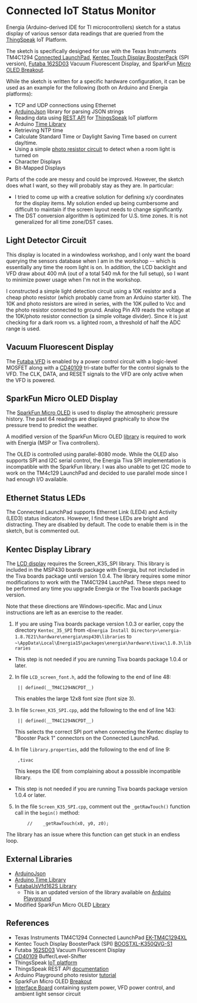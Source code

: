 Connected IoT Status Monitor
============================

Energia (Arduino-derived IDE for TI microcontrollers) sketch for a status display of various sensor data readings that are queried from the [ThingSpeak][6] IoT Platform.

The sketch is specifically designed for use with the Texas Instruments TM4C1294 [Connected LaunchPad][1], [Kentec Touch Display BoosterPack][2] (SPI version), [Futaba 162SD03][9] Vacuum Fluorescent Display, and SparkFun [Micro OLED Breakout][12].

While the sketch is written for a specific hardware configuration, it can be used as an example for the following (both on Arduino and Energia platforms):
- TCP and UDP connections using Ethernet
- [ArduinoJson][3] library for parsing JSON strings
- Reading data using [REST API][4] for [ThingsSpeak][6] IoT platform
- Arduino [Time Library][5]
- Retrieving NTP time
- Calculate Standard Time or Daylight Saving Time based on current day/time.
- Using a simple [photo resistor circuit][7] to detect when a room light is turned on
- Character Displays
- Bit-Mapped Displays

Parts of the code are messy and could be improved. However, the sketch does what I want, so they will probably stay as they are. In particular:
- I tried to come up with a creative solution for defining x/y coordinates for the display items. My solution ended up being cumbersome and difficult to maintain if the screen layout needs to change significantly.
- The DST conversion algorithm is optimized for U.S. time zones. It is not generalized for all time zone/DST cases.

## Light Detector Circuit ##
This display is located in a windowless workshop, and I only want the board querying the sensors database when I am in the workshop -- which is essentially any time the room light is on. In addition, the LCD backlight and VFD draw about 400 mA (out of a total 540 mA for the full setup), so I want to minimize power usage when I'm not in the workshop.

I constructed a simple light detection circuit using a 10K resistor and a cheap photo resistor (which probably came from an Arduino starter kit). The 10K and photo resistors are wired in series, with the 10K pulled to Vcc and the photo resistor connected to ground. Analog Pin A19 reads the voltage at the 10K/photo resistor connection (a simple voltage divider). Since it is just checking for a dark room vs. a lighted room, a threshold of half the ADC range is used.

## Vacuum Fluorescent Display ##
The [Futaba VFD][9] is enabled by a power control circuit with a logic-level MOSFET along with a [CD40109][11] tri-state buffer for the control signals to the VFD. The CLK, DATA, and RESET signals to the VFD are only active when the VFD is powered.

## SparkFun Micro OLED Display ##
The [SparkFun Micro OLED][12] is used to display the atmospheric pressure history. The past 64 readings are displayed graphically to show the pressure trend to predict the weather.

A modified version of the SparkFun Micro OLED [library][13] is required to work with Energia (MSP or Tiva controllers).

The OLED is controlled using parallel-8080 mode. While the OLED also supports SPI and I2C serial control, the Energia Tiva SPI implementation is incompatible with the SparkFun library. I was also unable to get I2C mode to work on the TM4c129 LaunchPad and decided to use parallel mode since I had enough I/O available.

## Ethernet Status LEDs ##
The Connected LaunchPad supports Ethernet Link (LED4) and Activity (LED3) status indicators. However, I find these LEDs are bright and distracting. They are disabled by default. The code to enable them is in the sketch, but is commented out.

## Kentec Display Library ##
The [LCD display][2] requires the Screen_K35_SPI library. This library is included in the MSP430 boards package with Energia, but not included in the Tiva boards package until version 1.0.4. The library requires some minor modifications to work with the TM4C1294 LauchPad. These steps need to be performed any time you upgrade Energia or the Tiva boards package version.

Note that these directions are Windows-specific. Mac and Linux instructions are left as an exercise to the reader.

1. If you are using Tiva boards package version 1.0.3 or earlier, copy the directory `Kentec_35_SPI` from `<Energia Install Directory>\energia-1.8.7E21\hardware\energia\msp430\libraries` to `~\AppData\Local\Energia15\packages\energia\hardware\tivac\1.0.3\libraries`
- This step is not needed if you are running Tiva boards package 1.0.4 or later.

2. In file `LCD_screen_font.h`, add the following to the end of line 48:

        || defined(__TM4C1294NCPDT__)

    This enables the large 12x8 font size (font size 3).

3. In file `Screen_K35_SPI.cpp`, add the following to the end of line 143:

        || defined(__TM4C1294NCPDT__)

    This selects the correct SPI port when connecting the Kentec display to "Booster Pack 1" connectors on the Connected LaunchPad.

4. In file `library.properties`, add the following to the end of line 9:

        ,tivac

    This keeps the IDE from complaining about a posssible incompatible library.
- This step is not needed if you are running Tiva boards package version 1.0.4 or later.

5. In the file `Screen_K35_SPI.cpp`, comment out the `_getRawTouch()` function call in the `begin()` method:
```
        //    _getRawTouch(x0, y0, z0);
```

  The library has an issue where this function can get stuck in an endless loop.

## External Libraries ##
* [ArduinoJson][3]
* [Arduino Time Library][5]
* [FutabaUsVfd162S Library][8]
    * This is an updated version of the library available on [Arduino Playground][10]
* Modified SparkFun Micro OLED [Library][13]

## References ##
* Texas Instruments TM4C1294 Connected LaunchPad [EK-TM4C1294XL][1]
* Kentec Touch Display BoosterPack (SPI) [BOOSTXL-K350QVG-S1][2]
* Futaba [162SD03][9] Vacuum Fluorescent Display
* [CD40109][11] Buffer/Level-Shifter
* ThingsSpeak [IoT platform][6]
* ThingsSpeak REST API [documentation][4]
* Arduino Playground photo resistor [tutorial][7]
* SparkFun Micro OLED [Breakout][12]
* [Interface Board][14] containing system power, VFD power control, and ambient light sensor circuit

[1]: http://www.ti.com/tool/EK-TM4C1294XL
[2]: http://www.ti.com/tool/boostxl-k350qvg-s1
[3]: https://arduinojson.org/
[4]: https://www.mathworks.com/help/thingspeak/read-data-from-channel.html
[5]: https://github.com/PaulStoffregen/Time
[6]: https://thingspeak.com/
[7]: https://playground.arduino.cc/Learning/PhotoResistor
[8]: https://github.com/Andy4495/FutabaVFD162S
[9]: https://www.allelectronics.com/mas_assets/media/allelectronics2018/spec/VFD-162.pdf
[10]: https://playground.arduino.cc/Main/FutabaUsVfd/
[11]: https://www.ti.com/lit/ds/symlink/cd40109b.pdf
[12]: https://www.sparkfun.com/products/13003
[13]: https://github.com/Andy4495/SparkFun_Micro_OLED_Arduino_Library
[14]: hardware/README.md
